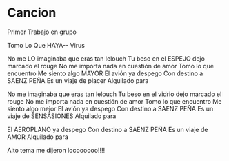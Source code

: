 # Cancion
Primer Trabajo en grupo 


Tomo Lo Que HAYA-- Virus

No me LO imaginaba que eras tan lelouch
Tu beso en el ESPEJO dejo marcado el rouge
No me importa nada en cuestión de amor
Tomo lo que encuentro
Me siento algo MAYOR
El avión ya despego
Con destino a SAENZ PEÑA
Es un viaje de placer
Alquilado para

No me imaginaba que eras tan lelouch
Tu beso en el vidrio dejo marcado el rouge
No me importa nada en cuestión de amor
Tomo lo que encuentro
Me siento algo mejor
El avión ya despego
Con destino a SAENZ PEÑA
Es un viaje de SENSASIONES
Alquilado para

El AEROPLANO ya despego
Con destino a SAENZ PEÑA
Es un viaje de AMOR
Alquilado para


Alto tema me dijeron locoooooo!!!!
